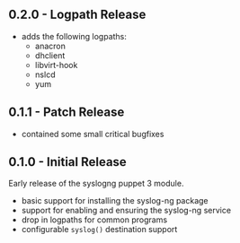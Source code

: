 ## 0.2.0 - Logpath Release

* adds the following logpaths:
    * anacron
    * dhclient
    * libvirt-hook
    * nslcd
    * yum

## 0.1.1 - Patch Release

* contained some small critical bugfixes

## 0.1.0 - Initial Release
Early release of the syslogng puppet 3 module.

* basic support for installing the syslog-ng package
* support for enabling and ensuring the syslog-ng service
* drop in logpaths for common programs
* configurable `syslog()` destination support

